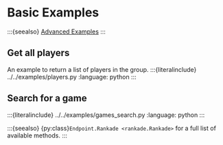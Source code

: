 # Basic Examples
:::{seealso}
[Advanced Examples](./advanced.md)
:::

## Get all players
An example to return a list of players in the group.
:::{literalinclude} ../../examples/players.py
:language: python
:::

## Search for a game
:::{literalinclude} ../../examples/games_search.py
:language: python
:::

:::{seealso}
{py:class}`Endpoint.Rankade <rankade.Rankade>` for a full list of available methods.
:::